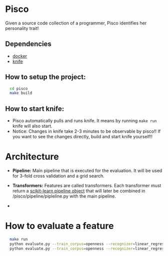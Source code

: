 # Pisco

Given a source code collection of a programmer, Pisco identifies her personality trait!

## Dependencies
* [docker](https://www.docker.com/)
* [knife](https://github.com/pasmod/knife)

## How to setup the project:
``` bash
  cd pisco
  make build
```

## How to start knife:
* Pisco automatically pulls and runs knife. It means by running ``` make run ``` knife will also start. 
* Notice: Changes in knife take 2-3 minutes to be observable by pisco!! If you want to see the changes directly, build and start knife yourself!!

# Architecture
* **Pipeline:** Main pipeline that is executed for the evaluation. It will be used for 3-fold cross validation and a grid search.

* **Transformers:** Features are called transformers. Each transformer must return a [scikit-learn pipeline object](http://scikit-learn.org/stable/modules/generated/sklearn.pipeline.Pipeline.html) that will later be combined in /pisco/pipeline/pipleline.py with the main pipeline.
* 

# How to evaluate a feature
``` bash
  make run
  python evaluate.py --train_corpus=openness --recognizer=linear_regression --features unigram
  python evaluate.py --train_corpus=openness --recognizer=linear_regression --features class_level
```



